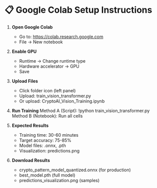 
📋 Google Colab Setup Instructions
=================================

1. **Open Google Colab**
   - Go to: https://colab.research.google.com
   - File → New notebook

2. **Enable GPU**
   - Runtime → Change runtime type
   - Hardware accelerator → GPU
   - Save

3. **Upload Files**
   - Click folder icon (left panel)
   - Upload: train_vision_transformer.py
   - Or upload: CryptoAI_Vision_Training.ipynb

4. **Run Training**
   Method A (Script): !python train_vision_transformer.py
   Method B (Notebook): Run all cells

5. **Expected Results**
   - Training time: 30-60 minutes
   - Target accuracy: 75-85%
   - Model files: .onnx, .pth
   - Visualization: predictions.png

6. **Download Results**
   - crypto_pattern_model_quantized.onnx (for production)
   - best_model.pth (full model)
   - predictions_visualization.png (samples)
